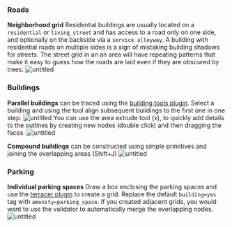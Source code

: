 ### Roads
**Neighborhood grid**
Residential buildings are usually located on a `residential` or `living_street` and has access to a road only on one side, and optionally on the backside via a `service alleyway`. A building with residential roads on multiple sides is a sign of mistaking building shadows for streets. The street grid in an an area will have repeating patterns that make it easy to guess how the roads are laid even if they are obscured by trees.
![untitled](https://cloud.githubusercontent.com/assets/126868/9808707/434854d4-587f-11e5-9132-c9e0824bd9e5.gif)

### Buildings
**Parallel buildings** can be traced using the [building tools plugin](). Select a building and using the tool align subsequent buildings to the first one in one step.
![untitled](https://cloud.githubusercontent.com/assets/126868/9729213/73f5971e-562b-11e5-8c86-a1fa91eb969e.gif)
You can use the area extrude tool (x), to quickly add details to the outlines by creating new nodes (double click) and then dragging the faces.
![untitled](https://cloud.githubusercontent.com/assets/126868/9730603/419f04bc-5635-11e5-8ab8-bda7b1223892.gif)

**Compound buildings** can be constructed using simple primitives and joining the overlapping areas (Shift+J)
![untitled](https://cloud.githubusercontent.com/assets/126868/9731646/c5816cd8-563b-11e5-84c4-497d9ac7536f.gif)

### Parking
**Individual parking spaces**
Draw a box enclosing the parking spaces and use the [terracer plugin](http://wiki.openstreetmap.org/wiki/JOSM/Plugins/Terracer) to create a grid. Replace the default `building=yes` tag with `amenity=parking_space`. If you created adjacent grids, you would want to use the validator to automatically merge the overlapping nodes.
![untitled](https://cloud.githubusercontent.com/assets/126868/9601159/7ae06fd6-50bd-11e5-85ac-4fc3d00d7fbb.gif)